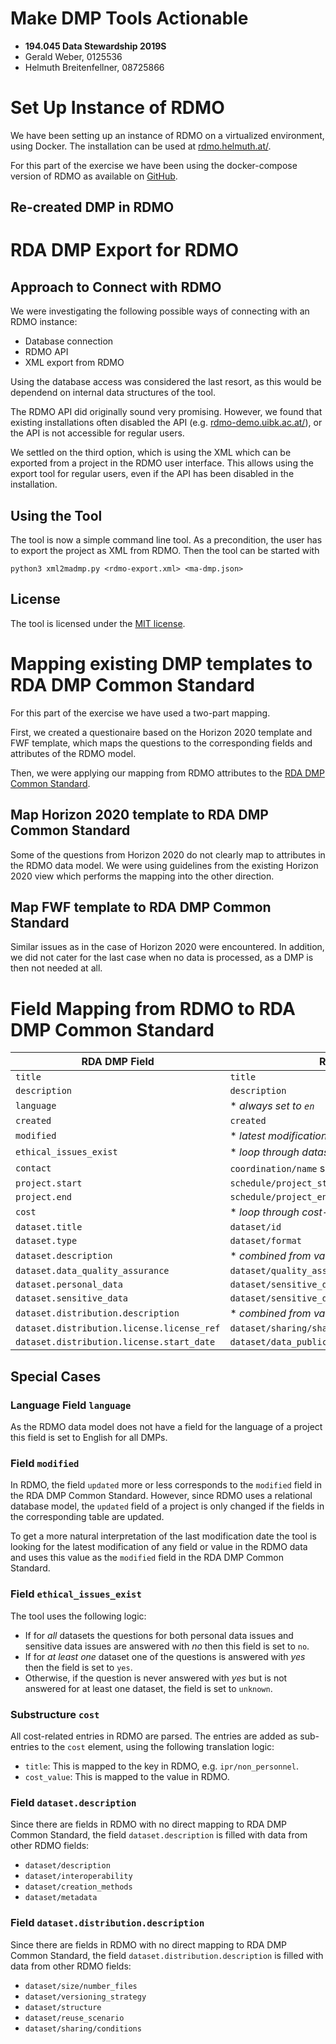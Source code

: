 Make DMP Tools Actionable
=========================

-   **194.045 Data Stewardship 2019S**
-   Gerald Weber, 0125536
-   Helmuth Breitenfellner, 08725866

Set Up Instance of RDMO
=======================

We have been setting up an instance of RDMO on a virtualized
environment, using Docker. The installation can be used at
[rdmo.helmuth.at/](https://rdmo.helmuth.at).

For this part of the exercise we have been using the docker-compose
version of RDMO as available on
[GitHub](https://github.com/rdmorganiser/rdmo-docker-compose).

Re-created DMP in RDMO
----------------------

RDA DMP Export for RDMO
=======================

Approach to Connect with RDMO
-----------------------------

We were investigating the following possible ways of connecting with an
RDMO instance:

-   Database connection
-   RDMO API
-   XML export from RDMO

Using the database access was considered the last resort, as this would
be dependend on internal data structures of the tool.

The RDMO API did originally sound very promising. However, we found that
existing installations often disabled the API (e.g.
[rdmo-demo.uibk.ac.at/](http://rdmo-demo.uibk.ac.at/)), or the API is
not accessible for regular users.

We settled on the third option, which is using the XML which can be
exported from a project in the RDMO user interface. This allows using
the export tool for regular users, even if the API has been disabled in
the installation.

Using the Tool
--------------

The tool is now a simple command line tool. As a precondition, the user
has to export the project as XML from RDMO. Then the tool can be started
with

    python3 xml2madmp.py <rdmo-export.xml> <ma-dmp.json>

License
-------

The tool is licensed under the [MIT
license](https://opensource.org/licenses/MIT).

Mapping existing DMP templates to RDA DMP Common Standard
=========================================================

For this part of the exercise we have used a two-part mapping.

First, we created a questionaire based on the Horizon 2020 template and
FWF template, which maps the questions to the corresponding fields and
attributes of the RDMO model.

Then, we were applying our mapping from RDMO attributes to the [RDA DMP
Common
Standard](https://github.com/RDA-DMP-Common/RDA-DMP-Common-Standard).

Map Horizon 2020 template to RDA DMP Common Standard
----------------------------------------------------

Some of the questions from Horizon 2020 do not clearly map to attributes
in the RDMO data model. We were using guidelines from the existing
Horizon 2020 view which performs the mapping into the other direction.

Map FWF template to RDA DMP Common Standard
-------------------------------------------

Similar issues as in the case of Horizon 2020 were encountered. In
addition, we did not cater for the last case when no data is processed,
as a DMP is then not needed at all.

Field Mapping from RDMO to RDA DMP Common Standard
==================================================

<table>
<thead>
<tr class="header">
<th>RDA DMP Field</th>
<th>RDMO source</th>
</tr>
</thead>
<tbody>
<tr class="odd">
<td><code>title</code></td>
<td><code>title</code></td>
</tr>
<tr class="even">
<td><code>description</code></td>
<td><code>description</code></td>
</tr>
<tr class="odd">
<td><code>language</code></td>
<td>* <em>always set to <code>en</code></em></td>
</tr>
<tr class="even">
<td><code>created</code></td>
<td><code>created</code></td>
</tr>
<tr class="odd">
<td><code>modified</code></td>
<td>* <em>latest modification date of any value</em></td>
</tr>
<tr class="even">
<td><code>ethical_issues_exist</code></td>
<td>* <em>loop through datasets</em></td>
</tr>
<tr class="odd">
<td><code>contact</code></td>
<td><code>coordination/name</code> split into name and email</td>
</tr>
<tr class="even">
<td><code>project.start</code></td>
<td><code>schedule/project_start</code></td>
</tr>
<tr class="odd">
<td><code>project.end</code></td>
<td><code>schedule/project_end</code></td>
</tr>
<tr class="even">
<td><code>cost</code></td>
<td>* <em>loop through cost-entries</em></td>
</tr>
<tr class="odd">
<td><code>dataset.title</code></td>
<td><code>dataset/id</code></td>
</tr>
<tr class="even">
<td><code>dataset.type</code></td>
<td><code>dataset/format</code></td>
</tr>
<tr class="odd">
<td><code>dataset.description</code></td>
<td>* <em>combined from various fields</em></td>
</tr>
<tr class="even">
<td><code>dataset.data_quality_assurance</code></td>
<td><code>dataset/quality_assurance</code></td>
</tr>
<tr class="odd">
<td><code>dataset.personal_data</code></td>
<td><code>dataset/sensitive_data/personal_data_yesno/yesno</code></td>
</tr>
<tr class="even">
<td><code>dataset.sensitive_data</code></td>
<td><code>dataset/sensitive_data/other/yesno</code></td>
</tr>
<tr class="odd">
<td><code>dataset.distribution.description</code></td>
<td>* <em>combined from various fields</em></td>
</tr>
<tr class="even">
<td><code>dataset.distribution.license.license_ref</code></td>
<td><code>dataset/sharing/sharing_license</code></td>
</tr>
<tr class="odd">
<td><code>dataset.distribution.license.start_date</code></td>
<td><code>dataset/data_publication_date</code></td>
</tr>
</tbody>
</table>

Special Cases
-------------

### Language Field `language`

As the RDMO data model does not have a field for the language of a
project this field is set to English for all DMPs.

### Field `modified`

In RDMO, the field `updated` more or less corresponds to the `modified`
field in the RDA DMP Common Standard. However, since RDMO uses a
relational database model, the `updated` field of a project is only
changed if the fields in the corresponding table are updated.

To get a more natural interpretation of the last modification date the
tool is looking for the latest modification of any field or value in the
RDMO data and uses this value as the `modified` field in the RDA DMP
Common Standard.

### Field `ethical_issues_exist`

The tool uses the following logic:

-   If for *all* datasets the questions for both personal data issues
    and sensitive data issues are answered with *no* then this field is
    set to `no`.
-   If for *at least one* dataset one of the questions is answered with
    *yes* then the field is set to `yes`.
-   Otherwise, if the question is never answered with *yes* but is not
    answered for at least one dataset, the field is set to `unknown`.

### Substructure `cost`

All cost-related entries in RDMO are parsed. The entries are added as
sub-entries to the `cost` element, using the following translation
logic:

-   `title`: This is mapped to the key in RDMO, e.g.
    `ipr/non_personnel`.
-   `cost_value`: This is mapped to the value in RDMO.

### Field `dataset.description`

Since there are fields in RDMO with no direct mapping to RDA DMP Common
Standard, the field `dataset.description` is filled with data from other
RDMO fields:

-   `dataset/description`
-   `dataset/interoperability`
-   `dataset/creation_methods`
-   `dataset/metadata`

### Field `dataset.distribution.description`

Since there are fields in RDMO with no direct mapping to RDA DMP Common
Standard, the field `dataset.distribution.description` is filled with
data from other RDMO fields:

-   `dataset/size/number_files`
-   `dataset/versioning_strategy`
-   `dataset/structure`
-   `dataset/reuse_scenario`
-   `dataset/sharing/conditions`
